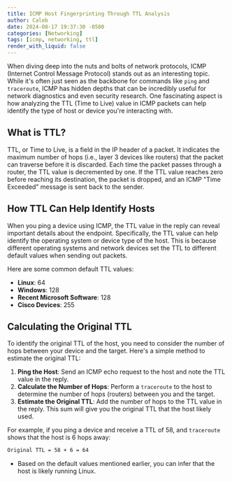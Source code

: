 ```yaml
---
title: ICMP Host Fingerprinting Through TTL Analysis
author: Caleb
date: 2024-08-17 19:37:30 -0500
categories: [Networking]
tags: [icmp, networking, ttl]
render_with_liquid: false
---
```


When diving deep into the nuts and bolts of network protocols, ICMP (Internet Control Message Protocol) stands out as an interesting topic. While it's often just seen as the backbone for commands like `ping` and `traceroute`, ICMP has hidden depths that can be incredibly useful for network diagnostics and even security research. One fascinating aspect is how analyzing the TTL (Time to Live) value in ICMP packets can help identify the type of host or device you're interacting with.

## What is TTL?

TTL, or Time to Live, is a field in the IP header of a packet. It indicates the maximum number of hops (i.e., layer 3 devices like routers) that the packet can traverse before it is discarded. Each time the packet passes through a router, the TTL value is decremented by one. If the TTL value reaches zero before reaching its destination, the packet is dropped, and an ICMP "Time Exceeded" message is sent back to the sender.

## How TTL Can Help Identify Hosts

When you ping a device using ICMP, the TTL value in the reply can reveal important details about the endpoint. Specifically, the TTL value can help identify the operating system or device type of the host. This is because different operating systems and network devices set the TTL to different default values when sending out packets.

Here are some common default TTL values:

- **Linux**: 64
- **Windows**: 128
- **Recent Microsoft Software**: 128
- **Cisco Devices**: 255

## Calculating the Original TTL

To identify the original TTL of the host, you need to consider the number of hops between your device and the target. Here's a simple method to estimate the original TTL:

1. **Ping the Host**: Send an ICMP echo request to the host and note the TTL value in the reply.
2. **Calculate the Number of Hops**: Perform a `traceroute` to the host to determine the number of hops (routers) between you and the target.
3. **Estimate the Original TTL**: Add the number of hops to the TTL value in the reply. This sum will give you the original TTL that the host likely used.

For example, if you ping a device and receive a TTL of 58, and `traceroute` shows that the host is 6 hops away:

```markdown
Original TTL = 58 + 6 = 64
```
* Based on the default values mentioned earlier, you can infer that the host is likely running Linux.

